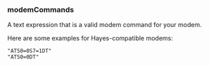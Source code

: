 ### modemCommands

A text expression that is a valid modem command for your modem.

Here are some examples for Hayes-compatible modems:

```
"ATS0=0S7=1DT"
"ATS0=0DT"
```
